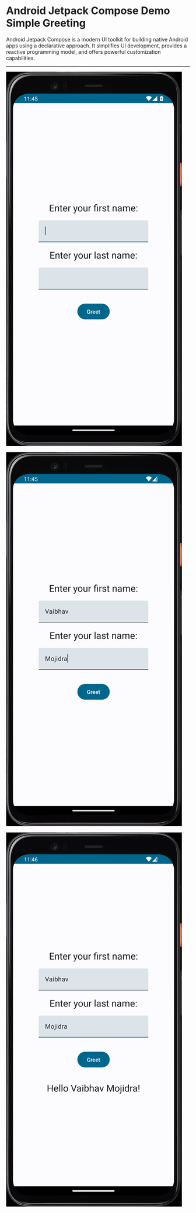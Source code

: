# Android Jetpack Compose Demo Simple Greeting

Android Jetpack Compose is a modern UI toolkit for building native Android apps using a declarative approach. It simplifies UI development, provides a reactive programming model, and offers powerful customization capabilities.

----


[![Vaibhav Mojidra - 1.jpeg](https://raw.githubusercontent.com/VaibhavMojidra/Android-Jetpack-Compose---Demo-Simple-Greeting/master/screenshots/1.jpeg "Vaibhav Mojidra")](https://vaibhavmojidra.github.io/site/)

[![Vaibhav Mojidra - 2.jpeg](https://raw.githubusercontent.com/VaibhavMojidra/Android-Jetpack-Compose---Demo-Simple-Greeting/master/screenshots/2.jpeg "Vaibhav Mojidra")](https://vaibhavmojidra.github.io/site/)

[![Vaibhav Mojidra - 3.jpeg](https://raw.githubusercontent.com/VaibhavMojidra/Android-Jetpack-Compose---Demo-Simple-Greeting/master/screenshots/3.jpeg "Vaibhav Mojidra")](https://vaibhavmojidra.github.io/site/)